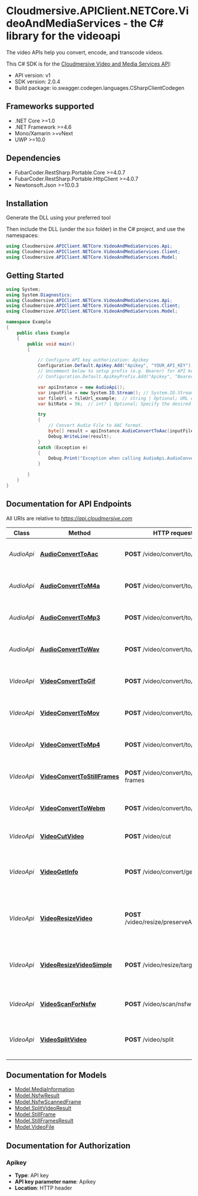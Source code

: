 # Cloudmersive.APIClient.NETCore.VideoAndMediaServices - the C# library for the videoapi

The video APIs help you convert, encode, and transcode videos.

This C# SDK is for the [Cloudmersive Video and Media Services API](https://cloudmersive.com/video-and-media-services-api):

- API version: v1
- SDK version: 2.0.4
- Build package: io.swagger.codegen.languages.CSharpClientCodegen

<a name="frameworks-supported"></a>
## Frameworks supported
- .NET Core >=1.0
- .NET Framework >=4.6
- Mono/Xamarin >=vNext
- UWP >=10.0

<a name="dependencies"></a>
## Dependencies
- FubarCoder.RestSharp.Portable.Core >=4.0.7
- FubarCoder.RestSharp.Portable.HttpClient >=4.0.7
- Newtonsoft.Json >=10.0.3

<a name="installation"></a>
## Installation
Generate the DLL using your preferred tool

Then include the DLL (under the `bin` folder) in the C# project, and use the namespaces:
```csharp
using Cloudmersive.APIClient.NETCore.VideoAndMediaServices.Api;
using Cloudmersive.APIClient.NETCore.VideoAndMediaServices.Client;
using Cloudmersive.APIClient.NETCore.VideoAndMediaServices.Model;
```
<a name="getting-started"></a>
## Getting Started

```csharp
using System;
using System.Diagnostics;
using Cloudmersive.APIClient.NETCore.VideoAndMediaServices.Api;
using Cloudmersive.APIClient.NETCore.VideoAndMediaServices.Client;
using Cloudmersive.APIClient.NETCore.VideoAndMediaServices.Model;

namespace Example
{
    public class Example
    {
        public void main()
        {

            // Configure API key authorization: Apikey
            Configuration.Default.ApiKey.Add("Apikey", "YOUR_API_KEY");
            // Uncomment below to setup prefix (e.g. Bearer) for API key, if needed
            // Configuration.Default.ApiKeyPrefix.Add("Apikey", "Bearer");

            var apiInstance = new AudioApi();
            var inputFile = new System.IO.Stream(); // System.IO.Stream | Input file to perform the operation on. (optional) 
            var fileUrl = fileUrl_example;  // string | Optional; URL of an audio file being used for conversion. Use this option for files larger than 2GB. (optional) 
            var bitRate = 56;  // int? | Optional; Specify the desired bitrate of the converted audio file in kilobytes per second (kB/s). Value may be between 48 and 1,411. By default, the optimal bitrate will be chosen automatically. (optional) 

            try
            {
                // Convert Audio File to AAC format.
                byte[] result = apiInstance.AudioConvertToAac(inputFile, fileUrl, bitRate);
                Debug.WriteLine(result);
            }
            catch (Exception e)
            {
                Debug.Print("Exception when calling AudioApi.AudioConvertToAac: " + e.Message );
            }

        }
    }
}
```

<a name="documentation-for-api-endpoints"></a>
## Documentation for API Endpoints

All URIs are relative to *https://api.cloudmersive.com*

Class | Method | HTTP request | Description
------------ | ------------- | ------------- | -------------
*AudioApi* | [**AudioConvertToAac**](docs/AudioApi.md#audioconverttoaac) | **POST** /video/convert/to/aac | Convert Audio File to AAC format.
*AudioApi* | [**AudioConvertToM4a**](docs/AudioApi.md#audioconverttom4a) | **POST** /video/convert/to/m4a | Convert Audio File to M4A format.
*AudioApi* | [**AudioConvertToMp3**](docs/AudioApi.md#audioconverttomp3) | **POST** /video/convert/to/mp3 | Convert Audio File to MP3 format.
*AudioApi* | [**AudioConvertToWav**](docs/AudioApi.md#audioconverttowav) | **POST** /video/convert/to/wav | Convert Audio File to WAV format.
*VideoApi* | [**VideoConvertToGif**](docs/VideoApi.md#videoconverttogif) | **POST** /video/convert/to/gif | Convert Video to Animated GIF format.
*VideoApi* | [**VideoConvertToMov**](docs/VideoApi.md#videoconverttomov) | **POST** /video/convert/to/mov | Convert Video to MOV format.
*VideoApi* | [**VideoConvertToMp4**](docs/VideoApi.md#videoconverttomp4) | **POST** /video/convert/to/mp4 | Convert Video to MP4 format.
*VideoApi* | [**VideoConvertToStillFrames**](docs/VideoApi.md#videoconverttostillframes) | **POST** /video/convert/to/still-frames | Convert Video to PNG Still Frames.
*VideoApi* | [**VideoConvertToWebm**](docs/VideoApi.md#videoconverttowebm) | **POST** /video/convert/to/webm | Convert Video to WEBM format.
*VideoApi* | [**VideoCutVideo**](docs/VideoApi.md#videocutvideo) | **POST** /video/cut | Cut a Video to a Shorter Length
*VideoApi* | [**VideoGetInfo**](docs/VideoApi.md#videogetinfo) | **POST** /video/convert/get-info | Get detailed information about a video or audio file
*VideoApi* | [**VideoResizeVideo**](docs/VideoApi.md#videoresizevideo) | **POST** /video/resize/preserveAspectRatio | Resizes a Video Preserving the Original Aspect Ratio.
*VideoApi* | [**VideoResizeVideoSimple**](docs/VideoApi.md#videoresizevideosimple) | **POST** /video/resize/target | Resizes a Video without Preserving Aspect Ratio.
*VideoApi* | [**VideoScanForNsfw**](docs/VideoApi.md#videoscanfornsfw) | **POST** /video/scan/nsfw | Scan a Video for NSFW content.
*VideoApi* | [**VideoSplitVideo**](docs/VideoApi.md#videosplitvideo) | **POST** /video/split | Split a Video into Two Shorter Videos


<a name="documentation-for-models"></a>
## Documentation for Models

 - [Model.MediaInformation](docs/MediaInformation.md)
 - [Model.NsfwResult](docs/NsfwResult.md)
 - [Model.NsfwScannedFrame](docs/NsfwScannedFrame.md)
 - [Model.SplitVideoResult](docs/SplitVideoResult.md)
 - [Model.StillFrame](docs/StillFrame.md)
 - [Model.StillFramesResult](docs/StillFramesResult.md)
 - [Model.VideoFile](docs/VideoFile.md)


<a name="documentation-for-authorization"></a>
## Documentation for Authorization

<a name="Apikey"></a>
### Apikey

- **Type**: API key
- **API key parameter name**: Apikey
- **Location**: HTTP header


